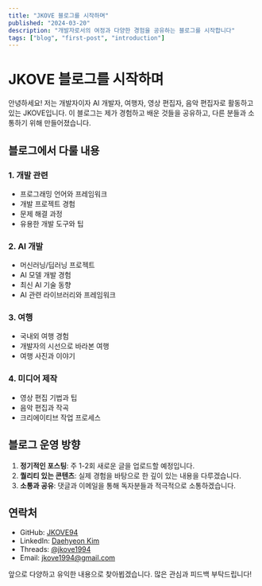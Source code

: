 ```yaml
---
title: "JKOVE 블로그를 시작하며"
published: "2024-03-20"
description: "개발자로서의 여정과 다양한 경험을 공유하는 블로그를 시작합니다"
tags: ["blog", "first-post", "introduction"]
---
```


# JKOVE 블로그를 시작하며

안녕하세요! 저는 개발자이자 AI 개발자, 여행자, 영상 편집자, 음악 편집자로 활동하고 있는 JKOVE입니다.
이 블로그는 제가 경험하고 배운 것들을 공유하고, 다른 분들과 소통하기 위해 만들어졌습니다.

## 블로그에서 다룰 내용

### 1. 개발 관련

- 프로그래밍 언어와 프레임워크
- 개발 프로젝트 경험
- 문제 해결 과정
- 유용한 개발 도구와 팁

### 2. AI 개발

- 머신러닝/딥러닝 프로젝트
- AI 모델 개발 경험
- 최신 AI 기술 동향
- AI 관련 라이브러리와 프레임워크

### 3. 여행

- 국내외 여행 경험
- 개발자의 시선으로 바라본 여행
- 여행 사진과 이야기

### 4. 미디어 제작

- 영상 편집 기법과 팁
- 음악 편집과 작곡
- 크리에이티브 작업 프로세스

## 블로그 운영 방향

1. **정기적인 포스팅**: 주 1-2회 새로운 글을 업로드할 예정입니다.
2. **퀄리티 있는 콘텐츠**: 실제 경험을 바탕으로 한 깊이 있는 내용을 다루겠습니다.
3. **소통과 공유**: 댓글과 이메일을 통해 독자분들과 적극적으로 소통하겠습니다.

## 연락처

- GitHub: [JKOVE94](https://github.com/JKOVE94)
- LinkedIn: [Daehyeon Kim](https://www.linkedin.com/in/daehyeon-kim-997006314/)
- Threads: [@jkove1994](https://www.threads.net/@jkove1994)
- Email: [jkove1994@gmail.com](mailto:jkove1994@gmail.com)

앞으로 다양하고 유익한 내용으로 찾아뵙겠습니다. 많은 관심과 피드백 부탁드립니다!
